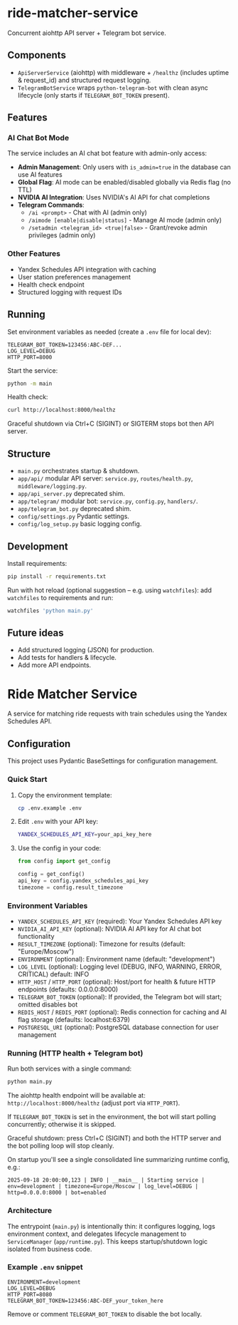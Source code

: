 # ride-matcher-service

Concurrent aiohttp API server + Telegram bot service.

## Components

* `ApiServerService` (aiohttp) with middleware + `/healthz` (includes uptime & request_id) and structured request
  logging.
* `TelegramBotService` wraps `python-telegram-bot` with clean async lifecycle (only starts if `TELEGRAM_BOT_TOKEN`
  present).

## Features

### AI Chat Bot Mode
The service includes an AI chat bot feature with admin-only access:

- **Admin Management**: Only users with `is_admin=true` in the database can use AI features
- **Global Flag**: AI mode can be enabled/disabled globally via Redis flag (no TTL)
- **NVIDIA AI Integration**: Uses NVIDIA's AI API for chat completions
- **Telegram Commands**:
  - `/ai <prompt>` - Chat with AI (admin only)
  - `/aimode [enable|disable|status]` - Manage AI mode (admin only)  
  - `/setadmin <telegram_id> <true|false>` - Grant/revoke admin privileges (admin only)

### Other Features
- Yandex Schedules API integration with caching
- User station preferences management
- Health check endpoint
- Structured logging with request IDs

## Running

Set environment variables as needed (create a `.env` file for local dev):

```env
TELEGRAM_BOT_TOKEN=123456:ABC-DEF...
LOG_LEVEL=DEBUG
HTTP_PORT=8000
```

Start the service:

```bash
python -m main
```

Health check:

```bash
curl http://localhost:8000/healthz
```

Graceful shutdown via Ctrl+C (SIGINT) or SIGTERM stops bot then API server.

## Structure

* `main.py` orchestrates startup & shutdown.
* `app/api/` modular API server: `service.py`, `routes/health.py`, `middleware/logging.py`.
* `app/api_server.py` deprecated shim.
* `app/telegram/` modular bot: `service.py`, `config.py`, `handlers/`.
* `app/telegram_bot.py` deprecated shim.
* `config/settings.py` Pydantic settings.
* `config/log_setup.py` basic logging config.

## Development

Install requirements:

```bash
pip install -r requirements.txt
```

Run with hot reload (optional suggestion – e.g. using `watchfiles`): add `watchfiles` to requirements and run:

```bash
watchfiles 'python main.py'
```

## Future ideas

* Add structured logging (JSON) for production.
* Add tests for handlers & lifecycle.
* Add more API endpoints.

# Ride Matcher Service

A service for matching ride requests with train schedules using the Yandex Schedules API.

## Configuration

This project uses Pydantic BaseSettings for configuration management.

### Quick Start

1. Copy the environment template:

   ```bash
   cp .env.example .env
   ```

2. Edit `.env` with your API key:

   ```bash
   YANDEX_SCHEDULES_API_KEY=your_api_key_here
   ```

3. Use the config in your code:

   ```python
   from config import get_config

   config = get_config()
   api_key = config.yandex_schedules_api_key
   timezone = config.result_timezone
   ```

### Environment Variables

- `YANDEX_SCHEDULES_API_KEY` (required): Your Yandex Schedules API key
- `NVIDIA_AI_API_KEY` (optional): NVIDIA AI API key for AI chat bot functionality
- `RESULT_TIMEZONE` (optional): Timezone for results (default: "Europe/Moscow")
- `ENVIRONMENT` (optional): Environment name (default: "development")
- `LOG_LEVEL` (optional): Logging level (DEBUG, INFO, WARNING, ERROR, CRITICAL) default: INFO
- `HTTP_HOST` / `HTTP_PORT` (optional): Host/port for health & future HTTP endpoints (defaults: 0.0.0.0:8000)
- `TELEGRAM_BOT_TOKEN` (optional): If provided, the Telegram bot will start; omitted disables bot
- `REDIS_HOST` / `REDIS_PORT` (optional): Redis connection for caching and AI flag storage (defaults: localhost:6379)
- `POSTGRESQL_URI` (optional): PostgreSQL database connection for user management

### Running (HTTP health + Telegram bot)

Run both services with a single command:

```bash
python main.py
```

The aiohttp health endpoint will be available at: `http://localhost:8000/healthz` (adjust port via `HTTP_PORT`).

If `TELEGRAM_BOT_TOKEN` is set in the environment, the bot will start polling concurrently; otherwise it is skipped.

Graceful shutdown: press Ctrl+C (SIGINT) and both the HTTP server and the bot polling loop will stop cleanly.

On startup you'll see a single consolidated line summarizing runtime config, e.g.:

```text
2025-09-18 20:00:00,123 | INFO | __main__ | Starting service | env=development | timezone=Europe/Moscow | log_level=DEBUG | http=0.0.0.0:8000 | bot=enabled
```

### Architecture

The entrypoint (`main.py`) is intentionally thin: it configures logging, logs environment context, and delegates
lifecycle management to `ServiceManager` (`app/runtime.py`). This keeps startup/shutdown logic isolated from business
code.

### Example `.env` snippet

```dotenv
ENVIRONMENT=development
LOG_LEVEL=DEBUG
HTTP_PORT=8080
TELEGRAM_BOT_TOKEN=123456:ABC-DEF_your_token_here
```

Remove or comment `TELEGRAM_BOT_TOKEN` to disable the bot locally.
